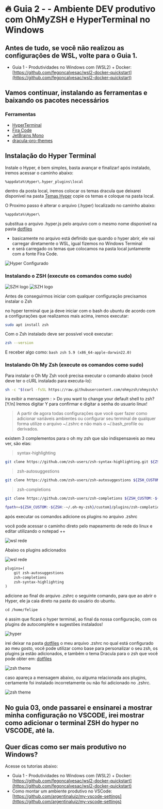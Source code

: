 # 🔥 Guia 2 - - Ambiente DEV produtivo com OhMyZSH e HyperTerminal no Windows

## Antes de tudo, se você não realizou as configurações de WSL, volte para o Guia 1.
- Guia 1 - Produtividades no Windows com (WSL2) + Docker: [https://github.com/fegoncalvesac/wsl2-docker-quickstart](https://github.com/fegoncalvesac/wsl2-docker-quickstart)


## Vamos continuar, instalando as ferramentas e baixando os pacotes necessários


### Ferramentas
- [HyperTerminal](https://releases.hyper.is/download/win)
- [Fira Code](https://github.com/tonsky/FiraCode)
- [JetBrains Mono](https://www.jetbrains.com/lp/mono/)
- [dracula-pro-themes](https://1drv.ms/u/s!AuXLpUXd3wwLh30BhC2OZNQbuogX?e=gVW0ac)


## Instalação do Hyper Terminal

Instale o Hyper, é bem simples, basta avançar e finalizar!
após instalado, iremos acessar o caminho abaixo:

```txt
%appdata%\Hyper\.hyper_plugins\local
```
dentro da posta local, iremos colocar os temas dracula que deixarei disponivel na pasta [Temas Hyper](temas/Hyper/)
copie os temas e coloque na pasta local.

O Proximo passo é alterar o arquivo (.hyper) localizado no caminho abaixo:

```txt
%appdata%\Hyper\
```
substitua o arquivo .hyper.js pelo arquivo com o mesmo nome disponivel na pasta [dotfiles](dotfiles)
 
* basicamente no arquivo está definido que quando o hyper abrir, ele vai carregar diretamente o WSL, igual fizemos no Windows Terminal
* e será carregado os temas  que colocamos na pasta local juntamente com a fonte Fira Code.



![Hyper Configurado](img/hyper_configurado.PNG)



### Instalando o ZSH (execute os comandos como sudo)

![SZH logo](img/oh_my_zsh.png) ![SZH logo](img/oh_my_zsh_term.PNG)

Antes de conseguirmos iniciar com qualquer configuração precisamos instalar o Zsh

no hyper terminal que ja deve iniciar com o bash do ubuntu de acordo com a configurações que realizamos mais acima, iremos executar:

```bash
sudo apt install zsh
```

Com o Zsh instalado deve ser possível você executar:

```bash
zsh --version
```
E receber algo como: ```bash zsh 5.9 (x86_64-apple-darwin22.0)```


### Instalando Oh My Zsh (execute os comandos como sudo)

Para instalar o Oh My Zsh você precisa executar o comando abaixo (você deve ter o cURL instalado para executa-lo):

```bash
sh -c "$(curl -fsSL https://raw.githubusercontent.com/ohmyzsh/ohmyzsh/master/tools/install.sh)"
```
ira exibir a mensagem : > Do you want to change your default shell to zsh? [Y/n]
Iremos digitar Y para confirmar e digitar a senha do usuario linux!

> A partir de agora todas configurações que você quer fazer como adicionar variáveis ambientes ou configurar seu terminal de qualquer forma utilize o arquivo ~/.zshrc e não mais o ~/.bash_profile ou derivados.


existem 3 complementos para o oh my zsh que são indispensaveis ao meu ver, são elas:

> syntax-highlighting 

```bash
git clone https://github.com/zsh-users/zsh-syntax-highlighting.git ${ZSH_CUSTOM:-~/.oh-my-zsh/custom}/plugins/zsh-syntax-highlighting
```

> zsh-autosuggestions

```bash
git clone https://github.com/zsh-users/zsh-autosuggestions ${ZSH_CUSTOM:-~/.oh-my-zsh/custom}/plugins/zsh-autosuggestions
```

>zsh-completions

```bash
git clone https://github.com/zsh-users/zsh-completions ${ZSH_CUSTOM:-${ZSH:-~/.oh-my-zsh}/custom}/plugins/zsh-completions
```

```bash
fpath+=${ZSH_CUSTOM:-${ZSH:-~/.oh-my-zsh}/custom}/plugins/zsh-completions/src
```
após executar os comandos adicione os plugins no arquivo .zshrc

você pode acessar o caminho direto pelo mapeamento de rede do linux e editar utilizando o notepad ++ 

![wsl rede](img/zshrc_wsl.PNG)


Abaixo os plugins adicionados

![wsl rede](img/plugins_zsh.PNG)


```txt
plugins=(
	git zsh-autosuggestions 
	zsh-completions 
	zsh-syntax-highlighting
)
```

adicione ao final do arquivo .zshrc o seguinte comando, para que ao abrir o Hyper, ele ja caia direto na pasta do usuário do ubuntu.

```txt
cd /home/felipe
```

é assim que ficará o hyper terminal, ao final da nossa configuração, com os plugins de autocomplete e sugestões instalados!

![hyper](img/hyper_final.PNG)

irei deixar na pasta [dotfiles](dotfiles/.zshrc) o meu arquivo .zshrc no qual está configurado ao meu gosto, você pode utilizar como base para personalizar o seu zsh, os plugins ja estão adicionados, e também o tema Dracula para o zsh que você pode obter em: [dotfiles](/Temas/zsh/dracula-pro.zsh-theme)


![zsh theme](img/zsh_theme.PNG)

caso apareça a mensagem abaixo, ou alguma relacionada aos plugins, certamente foi instalado incorretamente ou não foi adicionado no .zshrc.



![zsh theme](img/erro_tema.PNG)

## No guia 03, onde passarei e ensinarei a mostrar minha configuração no VSCODE, irei mostrar como adicionar o terminal ZSH do hyper no VSCODE, até la.


## Quer dicas como ser mais produtivo no Windows?

Acesse os tutorias abaixo:

- Guia 1 - Produtividades no Windows com (WSL2) + Docker: [https://github.com/fegoncalvesac/wsl2-docker-quickstart](https://github.com/fegoncalvesac/wsl2-docker-quickstart)
- Como montar um ambiente produtivo no VSCode: [https://github.com/argentinaluiz/my-vscode-settings](https://github.com/argentinaluiz/my-vscode-settings)
